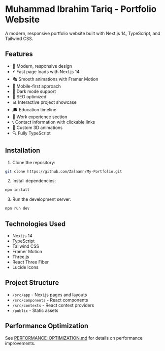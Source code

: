 # Muhammad Ibrahim Tariq - Portfolio Website

A modern, responsive portfolio website built with Next.js 14, TypeScript, and Tailwind CSS.

## Features

- 🎨 Modern, responsive design
- ⚡ Fast page loads with Next.js 14
- 🎭 Smooth animations with Framer Motion
- 📱 Mobile-first approach
- 🌙 Dark mode support
- 🎯 SEO optimized
- 📊 Interactive project showcase
- 🎓 Education timeline
- 💼 Work experience section
- 📞 Contact information with clickable links
- 🎨 Custom 3D animations
- 🔍 Fully TypeScript

## Installation

1. Clone the repository:
```bash
git clone https://github.com/Zalaann/My-Portfolio.git
```

2. Install dependencies:
```bash
npm install
```

3. Run the development server:
```bash
npm run dev
```

## Technologies Used

- Next.js 14
- TypeScript
- Tailwind CSS
- Framer Motion
- Three.js
- React Three Fiber
- Lucide Icons

## Project Structure

- `/src/app` - Next.js pages and layouts
- `/src/components` - React components
- `/src/contexts` - React context providers
- `/public` - Static assets

## Performance Optimization

See [PERFORMANCE-OPTIMIZATION.md](PERFORMANCE-OPTIMIZATION.md) for details on performance improvements.
